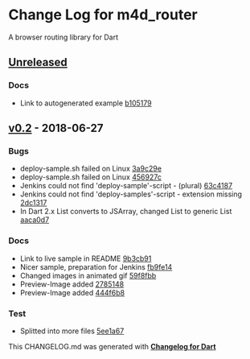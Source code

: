 # Change Log for m4d_router
A browser routing library for Dart

## [Unreleased](http://github.com/mikemitterer/m4d_router/compare/v0.2...HEAD)

### Docs
* Link to autogenerated example [b105179](https://github.com/mikemitterer/m4d_router/commit/b105179b49ac9ae77ef069f5cf6d6ea623a40fb1)

## [v0.2](http://github.com/mikemitterer/m4d_router/compare/v0.1...v0.2) - 2018-06-27

### Bugs
* deploy-sample.sh failed on Linux [3a9c29e](https://github.com/mikemitterer/m4d_router/commit/3a9c29ec45b67638af1d3dd5d2c10d3b10c97576)
* deploy-sample.sh failed on Linux [456927c](https://github.com/mikemitterer/m4d_router/commit/456927c5847a4d841002bac51463ffa96f738ce9)
* Jenkins could not find 'deploy-sample'-script - (plural) [63c4187](https://github.com/mikemitterer/m4d_router/commit/63c41872028ae6c54060743e7a41e61ecc74ee43)
* Jenkins could not find 'deploy-samples'-script - extension missing [2dc1317](https://github.com/mikemitterer/m4d_router/commit/2dc1317dde1465016f63c76b58d2cedfbfe7b21e)
* In Dart 2.x List converts to JSArray, changed List to generic List<String> [aaca0d7](https://github.com/mikemitterer/m4d_router/commit/aaca0d78ec7aa35f39c2453a13b9753dacd14748)

### Docs
* Link to live sample in README [9b3cb91](https://github.com/mikemitterer/m4d_router/commit/9b3cb91a7d6967f979ec591f579785da0c9c0061)
* Nicer sample, preparation for Jenkins [fb9fe14](https://github.com/mikemitterer/m4d_router/commit/fb9fe14fb40ca2d7a1ce900db2f059036f92f631)
* Changed images in animated gif [59f8fbb](https://github.com/mikemitterer/m4d_router/commit/59f8fbb1e0544712289d4957a8ae2ce2550d16b9)
* Preview-Image added [2785148](https://github.com/mikemitterer/m4d_router/commit/2785148046c19a03c00a1bd0defd7312ce1d02b6)
* Preview-Image added [444f6b8](https://github.com/mikemitterer/m4d_router/commit/444f6b876e7f9aeff6b6e5cb72f7da3f8b1c24ec)

### Test
* Splitted into more files [5ee1a67](https://github.com/mikemitterer/m4d_router/commit/5ee1a679068ec3946fa072cd2088ff2a599699db)


This CHANGELOG.md was generated with [**Changelog for Dart**](https://pub.dartlang.org/packages/changelog)
